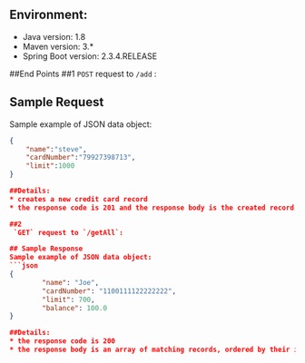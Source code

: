 ## Environment:
- Java version: 1.8
- Maven version: 3.*
- Spring Boot version: 2.3.4.RELEASE


##End Points
##1
 `POST` request to `/add` :
## Sample Request
Sample example of JSON data object:
```json
{
    "name":"steve",
    "cardNumber":"79927398713",
    "limit":1000
}

##Details:
* creates a new credit card record
* the response code is 201 and the response body is the created record, including its unique id

##2
 `GET` request to `/getAll`:

## Sample Response
Sample example of JSON data object:
```json
{
        "name": "Joe",
        "cardNumber": "1100111122222222",
        "limit": 700,
        "balance": 100.0
}

##Details:
* the response code is 200
* the response body is an array of matching records, ordered by their ids in increasing order
